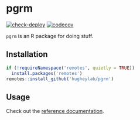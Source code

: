 # pgrm

[![check-deploy](https://github.com/hugheylab/pgrm/workflows/check-deploy/badge.svg)](https://github.com/hugheylab/pgrm/actions)
[![codecov](https://codecov.io/gh/hugheylab/pgrm/branch/main/graph/badge.svg)](https://codecov.io/gh/hugheylab/pgrm)

`pgrm` is an R package for doing stuff.

## Installation

```r
if (!requireNamespace('remotes', quietly = TRUE))
  install.packages('remotes')
remotes::install_github('hugheylab/pgrm')
```

## Usage

Check out the [reference documentation](https://pgrm.hugheylab.org/reference/index.html).

